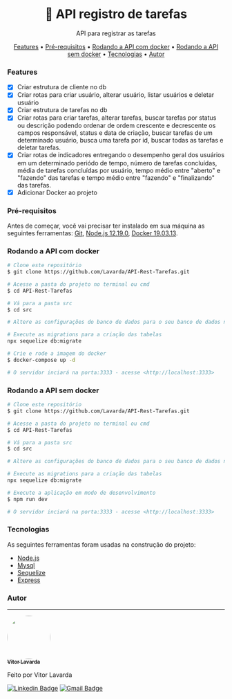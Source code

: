 <h1 align="center">
    <a>🔗 API registro de tarefas </a>
</h1>

<p align="center">API para registrar as tarefas</p>

<p align="center">
  <a href="#features">Features</a> •
  <a href="#pré-requisitos">Pré-requisitos</a> •
  <a href="#rodando-a-api-com-docker">Rodando a API com docker</a> •
  <a href="#rodando-a-api-sem-docker">Rodando a API sem docker</a> •  
  <a href="#tecnologias">Tecnologias</a> •
  <a href="#autor">Autor</a>
</p>

### Features

- [x] Criar estrutura de cliente no db
- [x] Criar rotas para criar usuário, alterar usuário, listar usuários e deletar usuário
- [x] Criar estrutura de tarefas no db
- [x] Criar rotas para criar tarefas, alterar tarefas, buscar tarefas por status ou descrição podendo ordenar de ordem crescente e decrescente os campos responsável, status e data de criação, buscar tarefas de um determinado usuário, busca uma tarefa por id, buscar todas as tarefas e deletar tarefas. 
- [x] Criar rotas de indicadores entregando o desempenho geral dos usuários em um determinado periódo de tempo, número de tarefas concluídas, média de tarefas concluídas por usuário, tempo médio entre "aberto" e "fazendo" das tarefas e tempo médio entre "fazendo" e "finalizando" das tarefas.
- [x] Adicionar Docker ao projeto

### Pré-requisitos

Antes de começar, você vai precisar ter instalado em sua máquina as seguintes ferramentas:
[Git](https://git-scm.com), [Node.js 12.19.0](https://nodejs.org/en/), [Docker 19.03.13](https://www.docker.com/get-started). 

### Rodando a API com docker

```bash
# Clone este repositório
$ git clone https://github.com/Lavarda/API-Rest-Tarefas.git

# Acesse a pasta do projeto no terminal ou cmd
$ cd API-Rest-Tarefas

# Vá para a pasta src
$ cd src

# Altere as configurações do banco de dados para o seu banco de dados no arquivo database/config/config.js

# Execute as migrations para a criação das tabelas
npx sequelize db:migrate

# Crie e rode a imagem do docker
$ docker-compose up -d

# O servidor inciará na porta:3333 - acesse <http://localhost:3333>
```

### Rodando a API sem docker

```bash
# Clone este repositório
$ git clone https://github.com/Lavarda/API-Rest-Tarefas.git

# Acesse a pasta do projeto no terminal ou cmd
$ cd API-Rest-Tarefas

# Vá para a pasta src
$ cd src

# Altere as configurações do banco de dados para o seu banco de dados no arquivo database/config/config.js e altere o host para 'localhost'

# Execute as migrations para a criação das tabelas
npx sequelize db:migrate

# Execute a aplicação em modo de desenvolvimento
$ npm run dev

# O servidor inciará na porta:3333 - acesse <http://localhost:3333>
```

### Tecnologias

As seguintes ferramentas foram usadas na construção do projeto:

- [Node.js](https://nodejs.org/en/)
- [Mysql](https://www.mysql.com/)
- [Sequelize](https://sequelize.org)
- [Express](https://expressjs.com/pt-br/)

### Autor
---

<a href="github/Lavarda">
 <img style="border-radius: 50%;" src="https://avatars2.githubusercontent.com/u/43797265?s=400&u=e5b9bba154f27fb5572e5cf747dbb57d3ca923e6&v=4" width="100px;" alt=""/>
 <br />
 <sub><b>Vitor Lavarda</b></sub>
</a> 

Feito por Vitor Lavarda

[![Linkedin Badge](https://img.shields.io/badge/-Vitor-blue?style=flat-square&logo=Linkedin&logoColor=white&link=https://www.linkedin.com/in/vitor-lavarda-00a776177/)](https://www.linkedin.com/in/vitor-lavarda-00a776177/) 
[![Gmail Badge](https://img.shields.io/badge/-vitorlavarda.souza@gmail.com-c14438?style=flat-square&logo=Gmail&logoColor=white&link=mailto:vitorlavarda.souza@gmail.com)](mailto:vitorlavarda.souza@gmail.com)

